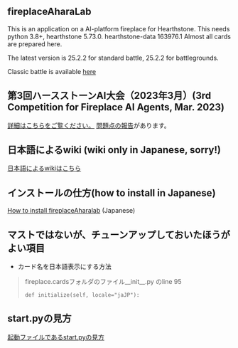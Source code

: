 ## fireplaceAharaLab

This is an application on a AI-platform fireplace for Hearthstone.
This needs python 3.8+, hearthstone 5.73.0. hearthstone-data 163976.1 Almost all cards are prepared here.

The latest version is 25.2.2 for standard battle, 25.2.2 for battlegrounds.

Classic battle is available [here](https://github.com/aharalabMeiji/fireplaceAharaLab/releases/tag/competition3)

## 第3回ハースストーンAI大会（2023年3月）(3rd Competition for Fireplace AI Agents, Mar. 2023)

[詳細はこちらをご覧ください。](https://github.com/aharalabMeiji/fireplaceAharaLab/wiki/第三回大会要領)
[問題点の報告](https://github.com/aharalabMeiji/fireplaceAharaLab/wiki/第三回大会要領#問題点)があります。

## 日本語によるwiki (wiki only in Japanese, sorry!)

[日本語によるwikiはこちら](https://github.com/aharalabMeiji/fireplaceAharaLab/wiki/)

## インストールの仕方(how to install in Japanese)

[How to install fireplaceAharalab](https://github.com/aharalabMeiji/fireplaceAharaLab/wiki/%E3%81%AF%E3%81%98%E3%82%81%E3%81%8B%E3%81%9F) (Japanese)

## マストではないが、チューンアップしておいたほうがよい項目

* カード名を日本語表示にする方法

> fireplace.cardsフォルダのファイル\_\_init\_\_.py のline 95
>
>     def initialize(self, locale="jaJP"):
>


## start.pyの見方

[起動ファイルであるstart.pyの見方](https://github.com/aharalabMeiji/fireplaceAharaLab/wiki/start.py-%E3%81%AE%E8%A6%8B%E6%96%B9%E3%80%82)
